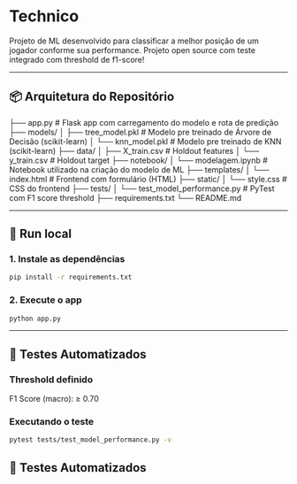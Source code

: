 # Technico

Projeto de ML desenvolvido para classificar a melhor posição de um jogador conforme sua performance.
Projeto open source com teste integrado com threshold de f1-score!

---

## 📦 Arquitetura do Repositório


├── app.py                                      # Flask app com carregamento do modelo e rota de predição
├── models/
│ ├── tree_model.pkl                            # Modelo pre treinado de Árvore de Decisão (scikit-learn)
│ └── knn_model.pkl                             # Modelo pre treinado de KNN (scikit-learn)
├── data/
│ ├── X_train.csv                               # Holdout features
│ └── y_train.csv                               # Holdout target
├── notebook/
│ └── modelagem.ipynb                           # Notebook utilizado na criação do modelo de ML
├── templates/
│ └── index.html                                # Frontend com formulário (HTML)
├── static/
│ └── style.css                                 # CSS do frontend
├── tests/
│ └── test_model_performance.py                 # PyTest com F1 score threshold
├── requirements.txt
└── README.md

---

## 🚀 Run local

### 1. Instale as dependências

```bash
pip install -r requirements.txt
```

### 2. Execute o app

```bash
python app.py
```

---

## 🧪 Testes Automatizados

### Threshold definido
F1 Score (macro): ≥ 0.70

### Executando o teste

```bash
pytest tests/test_model_performance.py -v
```

## 🧪 Testes Automatizados
